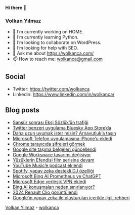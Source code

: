 #### Hi there 👋

### Volkan Yılmaz

- 🔭 I’m currently working on HOME.
- 🌱 I’m currently learning Python.
- 👯 I’m looking to collaborate on WordPress.
- 🤔 I’m looking for help with SEO.
- 💬 Ask me about https://wolkanca.com/
- 📫 How to reach me: wolkanca@gmail.com

## Social
- Twitter: https://twitter.com/wolkanca
- Linkedin: https://www.linkedin.com/in/wolkanca/



## Blog posts
<!-- BLOG-POST-LIST:START -->
- [Sansür sonrası Ekşi Sözlük’ün trafiği](https://wolkanca.com/sansur-sonrasi-eksi-sozlukun-trafigi/)
- [Twitter benzeri uygulama Bluesky App Store’da](https://wolkanca.com/twitter-benzeri-uygulama-bluesky-app-storeda/)
- [Daha uzun uyumak ister misin? Arnavutluk’a taşın](https://wolkanca.com/daha-uzun-uyumak-ister-misin-arnavutluka-tasin/)
- [Microsoft Telefon uygulamasına iPhone’u ekledi](https://wolkanca.com/microsoft-telefon-uygulamasina-iphoneu-ekledi/)
- [Chrome tarayıcıda şifreleri görmek](https://wolkanca.com/chrome-tarayicida-sifreleri-gormek/)
- [Google site taşıma belgeleri güncellendi](https://wolkanca.com/google-site-tasima-belgeleri-guncellendi/)
- [Google Workspace tasarımı değişiyor](https://wolkanca.com/google-workspace-tasarimi-degisiyor/)
- [Yüzüklerin Efendisi film serisine devam](https://wolkanca.com/yuzuklerin-efendisi-film-serisine-devam/)
- [YouTube Music’e podcast eklendi](https://wolkanca.com/youtube-musice-podcast-eklendi/)
- [Spotify, yapay zeka destekli DJ özelliği](https://wolkanca.com/spotify-yapay-zeka-destekli-dj-ozelligi/)
- [Microsoft Bing AI Prometheus ve ChatGPT](https://wolkanca.com/microsoft-bing-ai-prometheus-ve-chatgpt/)
- [Microsoft Edge yerleşik VPN ekledi](https://wolkanca.com/microsoft-edge-yerlesik-vpn-ekledi/)
- [Bing AI konuşmaları neden sınırlanıyor?](https://wolkanca.com/bing-ai-konusmalari-neden-sinirlaniyor/)
- [2024 Renault Clio görüntülendi](https://wolkanca.com/2024-renault-clio-goruntulendi/)
- [Google’ın yapay zeka ile oluşturulan içerikle ilgili rehberi](https://wolkanca.com/googlein-yapay-zeka-ile-olusturulan-icerikle-ilgili-rehberi/)
<!-- BLOG-POST-LIST:END -->


[Volkan Yılmaz](https://volkanyilmaz.com.tr/) - [wolkanca](https://wolkanca.com/)
